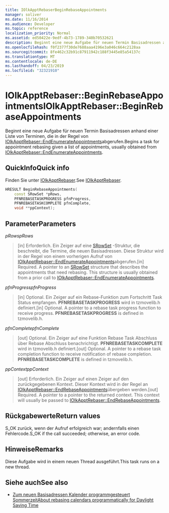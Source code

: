 ```yaml
---
title: IOlkApptRebaserBeginRebaseAppointments
manager: soliver
ms.date: 11/16/2014
ms.audience: Developer
ms.topic: reference
localization_priority: Normal
ms.assetid: ed50422e-9edf-4b73-1789-340b70532621
description: Beginnt eine neue Aufgabe für neuen Termin Basisadressen anhand einer Liste von Terminen, die in der Regel von IOlkApptRebaser::EndEnumerateAppointmentsabgerufen.
ms.openlocfilehash: f0f2377f30de7688aaa4196e3a046c664c2128aa
ms.sourcegitcommit: 8fe462c32b91c87911942c188f3445e85a54137c
ms.translationtype: MT
ms.contentlocale: de-DE
ms.lasthandoff: 04/23/2019
ms.locfileid: "32321910"
---
```

# <a name="iolkapptrebaserbeginrebaseappointments"></a><span data-ttu-id="63cd9-103">IOlkApptRebaser::BeginRebaseAppointments</span><span class="sxs-lookup"><span data-stu-id="63cd9-103">IOlkApptRebaser::BeginRebaseAppointments</span></span>

<span data-ttu-id="63cd9-104">Beginnt eine neue Aufgabe für neuen Termin Basisadressen anhand einer Liste von Terminen, die in der Regel von [IOlkApptRebaser::EndEnumerateAppointments](iolkapptrebaser-endenumerateappointments.md)abgerufen.</span><span class="sxs-lookup"><span data-stu-id="63cd9-104">Begins a task for appointment rebasing given a list of appointments, usually obtained from [IOlkApptRebaser::EndEnumerateAppointments](iolkapptrebaser-endenumerateappointments.md).</span></span>
  
## <a name="quick-info"></a><span data-ttu-id="63cd9-105">QuickInfo</span><span class="sxs-lookup"><span data-stu-id="63cd9-105">Quick info</span></span>

<span data-ttu-id="63cd9-106">Finden Sie unter [IOlkApptRebaser](iolkapptrebaser.md).</span><span class="sxs-lookup"><span data-stu-id="63cd9-106">See [IOlkApptRebaser](iolkapptrebaser.md).</span></span>
  
```cpp
HRESULT BeginRebaseAppointments( 
    const SRowSet *pRows, 
    PFNREBASETASKPROGRESS pfnProgress, 
    PFNREBASETASKCOMPLETE pfnComplete, 
    void **ppContext);
```

## <a name="parameters"></a><span data-ttu-id="63cd9-107">Parameter</span><span class="sxs-lookup"><span data-stu-id="63cd9-107">Parameters</span></span>

<span data-ttu-id="63cd9-108">_pRows_</span><span class="sxs-lookup"><span data-stu-id="63cd9-108">_pRows_</span></span>
  
> <span data-ttu-id="63cd9-p101">[in] Erforderlich. Ein Zeiger auf eine [SRowSet](https://msdn.microsoft.com/library/7e3761be-afd6-46cb-9a08-25e9016c1241%28Office.15%29.aspx) -Struktur, die beschreibt, die Termine, die neuen Basisadressen. Diese Struktur wird in der Regel von einem vorherigen Aufruf von [IOlkApptRebaser::EndEnumerateAppointments](iolkapptrebaser-endenumerateappointments.md)abgerufen.</span><span class="sxs-lookup"><span data-stu-id="63cd9-p101">[in] Required. A pointer to an [SRowSet](https://msdn.microsoft.com/library/7e3761be-afd6-46cb-9a08-25e9016c1241%28Office.15%29.aspx) structure that describes the appointments that need rebasing. This structure is usually obtained from a prior call to [IOlkApptRebaser::EndEnumerateAppointments](iolkapptrebaser-endenumerateappointments.md).</span></span>
    
<span data-ttu-id="63cd9-112">_pfnProgress_</span><span class="sxs-lookup"><span data-stu-id="63cd9-112">_pfnProgress_</span></span>
  
> <span data-ttu-id="63cd9-p102">[in] Optional. Ein Zeiger auf ein Rebase-Funktion zum Fortschritt Task Status empfangen. **PFNREBASETASKPROGRESS** wird in tzmovelib.h definiert.</span><span class="sxs-lookup"><span data-stu-id="63cd9-p102">[in] Optional. A pointer to a rebase task progress function to receive progress. **PFNREBASETASKPROGRESS** is defined in tzmovelib.h.</span></span> 
    
<span data-ttu-id="63cd9-116">_pfnComplete_</span><span class="sxs-lookup"><span data-stu-id="63cd9-116">_pfnComplete_</span></span>
  
> <span data-ttu-id="63cd9-p103">[out] Optional. Ein Zeiger auf eine Funktion Rebase Task Abschluss über Rebase Abschluss benachrichtigt. **PFNREBASETASKCOMPLETE** wird in tzmovelib.h definiert.</span><span class="sxs-lookup"><span data-stu-id="63cd9-p103">[out] Optional. A pointer to a rebase task completion function to receive notification of rebase completion. **PFNREBASETASKCOMPLETE** is defined in tzmovelib.h.</span></span> 
    
<span data-ttu-id="63cd9-120">_ppContext_</span><span class="sxs-lookup"><span data-stu-id="63cd9-120">_ppContext_</span></span>
  
> <span data-ttu-id="63cd9-p104">[out] Erforderlich. Ein Zeiger auf einen Zeiger auf den zurückgegebenen Kontext. Dieser Kontext wird in der Regel an [IOlkApptRebaser::EndRebaseAppointments](iolkapptrebaser-endrebaseappointments.md)übergeben werden.</span><span class="sxs-lookup"><span data-stu-id="63cd9-p104">[out] Required. A pointer to a pointer to the returned context. This context will usually be passed to [IOlkApptRebaser::EndRebaseAppointments](iolkapptrebaser-endrebaseappointments.md).</span></span>
    
## <a name="return-values"></a><span data-ttu-id="63cd9-124">Rückgabewerte</span><span class="sxs-lookup"><span data-stu-id="63cd9-124">Return values</span></span>

<span data-ttu-id="63cd9-125">S_OK zurück, wenn der Aufruf erfolgreich war; andernfalls einen Fehlercode.</span><span class="sxs-lookup"><span data-stu-id="63cd9-125">S_OK if the call succeeded; otherwise, an error code.</span></span>
  
## <a name="remarks"></a><span data-ttu-id="63cd9-126">Hinweise</span><span class="sxs-lookup"><span data-stu-id="63cd9-126">Remarks</span></span>

<span data-ttu-id="63cd9-127">Diese Aufgabe wird in einem neuen Thread ausgeführt.</span><span class="sxs-lookup"><span data-stu-id="63cd9-127">This task runs on a new thread.</span></span>
  
## <a name="see-also"></a><span data-ttu-id="63cd9-128">Siehe auch</span><span class="sxs-lookup"><span data-stu-id="63cd9-128">See also</span></span>

- [<span data-ttu-id="63cd9-129">Zum neuen Basisadressen Kalender programmgesteuert Sommerzeit</span><span class="sxs-lookup"><span data-stu-id="63cd9-129">About rebasing calendars programmatically for Daylight Saving Time</span></span>](about-rebasing-calendars-programmatically-for-daylight-saving-time.md)

